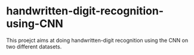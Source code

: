 # handwritten-digit-recognition-using-CNN
This proejct aims at doing handwritten-digit recognition using the CNN on two different datasets.
